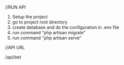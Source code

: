 //RUN API

1. Setup the project
2. go to project root directory
3. create database and do the configuration in .env file
4. run command "php artisan migrate"
5. run command "php artisan serve"

//API URL

/api/bet
